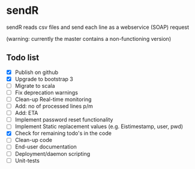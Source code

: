 sendR
=====

sendR reads csv files and send each line as a webservice (SOAP) request

(warning: currently the master contains a non-functioning version)

Todo list
---------
- [x] Publish on github
- [X] Upgrade to bootstrap 3
- [ ] Migrate to scala
- [ ] Fix deprecation warnings
- [ ] Clean-up Real-time monitoring
- [ ] Add: no of processed lines p/m
- [ ] Add: ETA
- [ ] Implement password reset functionality
- [ ] Implement Static replacement values (e.g. Eistimestamp, user, pwd)
- [x] Check for remaining todo's in the code
- [ ] Clean-up code
- [ ] End-user documentation
- [ ] Deployment/daemon scripting
- [ ] Unit-tests
